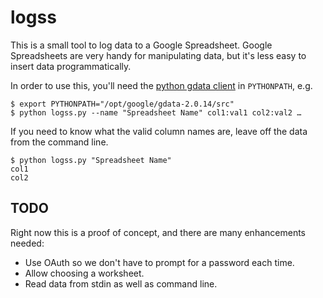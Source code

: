 logss
=====

This is a small tool to log data to a Google Spreadsheet.  Google Spreadsheets are very handy for manipulating data, but it's less easy to insert data programmatically.

In order to use this, you'll need the [python gdata client][pygdata] in `PYTHONPATH`, e.g.

    $ export PYTHONPATH="/opt/google/gdata-2.0.14/src"
    $ python logss.py --name "Spreadsheet Name" col1:val1 col2:val2 …

If you need to know what the valid column names are, leave off the data from the command line.

    $ python logss.py "Spreadsheet Name"
    col1
    col2

TODO
----

Right now this is a proof of concept, and there are many enhancements needed:

 - Use OAuth so we don't have to prompt for a password each time.
 - Allow choosing a worksheet.
 - Read data from stdin as well as command line.

 [pygdata]: http://code.google.com/p/gdata-python-client/